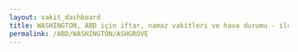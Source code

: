 ```yaml
---
layout: vakit_dashboard
title: WASHINGTON, ABD için iftar, namaz vakitleri ve hava durumu - ilçe/eyalet seç
permalink: /ABD/WASHINGTON/ASHGROVE
---
```


<script type="text/javascript">
  var GLOBAL_COUNTRY = 'ABD';
  var GLOBAL_CITY = 'WASHINGTON';
  var GLOBAL_STATE = 'ASHGROVE';
  var lat = 72;
  var lon = 21;
</script>
